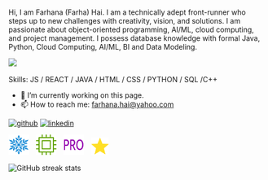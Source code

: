 ### 
Hi, I am Farhana (Farha) Hai. I am a technically adept front-runner who steps up to new challenges with creativity, vision, and solutions. I am passionate about object-oriented programming, AI/ML, cloud computing, and project management. I possess database knowledge with formal Java, Python, Cloud Computing, AI/ML, BI and Data Modeling. 

![](https://media.licdn.com/dms/image/v2/C4E16AQEjbRQ53SPEXA/profile-displaybackgroundimage-shrink_350_1400/profile-displaybackgroundimage-shrink_350_1400/0/1647979000187?e=1729728000&v=beta&t=tHJDEmy-KCPdUElyAUWKPkdfbz84Z96Hd2GTpyIiMnI)


Skills: JS / REACT / JAVA / HTML / CSS / PYTHON / SQL /C++

- 🔭 I’m currently working on this page. 
- 📫 How to reach me: farhana.hai@yahoo.com 


[<img src='https://cdn.jsdelivr.net/npm/simple-icons@3.0.1/icons/github.svg' alt='github' height='40'>](https://github.com/farha2727)  [<img src='https://cdn.jsdelivr.net/npm/simple-icons@3.0.1/icons/linkedin.svg' alt='linkedin' height='40'>](https://www.linkedin.com/in/https://www.linkedin.com/in/farha-hai//)  

<a href='https://archiveprogram.github.com/'><img src='https://raw.githubusercontent.com/acervenky/animated-github-badges/master/assets/acbadge.gif' width='40' height='40'></a> <a href='https://docs.github.com/en/developers'><img src='https://raw.githubusercontent.com/acervenky/animated-github-badges/master/assets/devbadge.gif' width='40' height='40'></a> <a href='https://github.com/pricing'><img src='https://raw.githubusercontent.com/acervenky/animated-github-badges/master/assets/pro.gif' width='40' height='40'></a> <a href='https://stars.github.com/'><img src='https://raw.githubusercontent.com/acervenky/animated-github-badges/master/assets/starbadge.gif' width='35' height='35'></a> 

![GitHub streak stats](https://streak-stats.demolab.com/?user=farha2727)  




<!--
**farha2727/farha2727** is a ✨ _special_ ✨ repository because its `README.md` (this file) appears on your GitHub profile.

Here are some ideas to get you started:

- 🔭 I’m currently working on ...
- 🌱 I’m currently learning ...
- 👯 I’m looking to collaborate on ...
- 🤔 I’m looking for help with ...
- 💬 Ask me about ...
- 📫 How to reach me: ...
- 😄 Pronouns: ...
- ⚡ Fun fact: ...
-->
